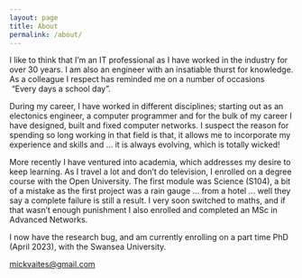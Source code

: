 ```yaml
---
layout: page
title: About
permalink: /about/
---
```


<p>I like to think that I’m an IT professional as I have worked in the industry for over 30 years. I am also an engineer with an insatiable thurst for knowledge. As a 
colleague I respect has reminded me on a number of occasions &nbsp;“Every days a school day”.</p>

<p>During my career, I have worked in different disciplines; starting out as an electonics engineer, a computer programmer and for the bulk of my career I have designed, 
built and fixed computer networks. I suspect the reason for spending so long working in that field is that, it allows me to incorporate my experience and skills 
and&nbsp;… it is always evolving, which is totally wicked!</p>

<p>More recently I have ventured into academia, which addresses my desire to keep learning. As I travel a lot and don’t do television, I enrolled on a degree course with 
the Open University. The first module was Science (S104), a bit of a mistake as the first project was a rain gauge&nbsp;… from a hotel&nbsp;… well they say a complete 
failure is still a result. I very soon switched to maths, and if that wasn’t enough punishment I also enrolled and completed an MSc in Advanced Networks.&nbsp;</p>

<p>I now have the research bug, and am currently enrolling on a part time PhD (April 2023), with the Swansea University.</p>

[mickvaites@gmail.com](mickvaites@gmail.com)